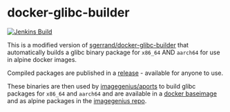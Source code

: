 # docker-glibc-builder

[![Jenkins Build](https://img.shields.io/jenkins/build?labelColor=555555&logoColor=ffffff&style=for-the-badge&jobUrl=https%3A%2F%2Fci.imagegenius.io%2Fjob%2FTools%2Fjob%2Fdocker-glibc-builder%2F&logo=jenkins)](https://ci.imagegenius.io/job/Tools/job/docker-glibc-builder/)

This is a modified version of [sgerrand/docker-glibc-builder](https://github.com/sgerrand/docker-glibc-builder) that automatically builds a glibc binary package for `x86_64` AND `aarch64` for use in alpine docker images.

Compiled packages are published in a [release](https://github.com/imagegenius/docker-glibc-builder/releases) - available for anyone to use.

These binaries are then used by [imagegenius/aports](https://github.com/imagegenius/aports) to build glibc packages for `x86_64` and `aarch64` and are available in a [docker baseimage](https://github.com/imagegenius/docker-baseimage-alpine-glibc) and as alpine packages in the [imagegenius repo](https://packages.imagegenius.io/).

